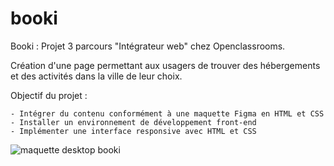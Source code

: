 # booki
Booki : Projet 3 parcours "Intégrateur web" chez Openclassrooms.

Création d'une page permettant aux usagers de trouver des hébergements et des activités dans la ville de leur choix.

Objectif du projet :

    - Intégrer du contenu conformément à une maquette Figma en HTML et CSS
    - Installer un environnement de développement front-end
    - Implémenter une interface responsive avec HTML et CSS
    
    
<img alt="maquette desktop booki" src= Maquette_desktop_Bookie_ReadMe.png>